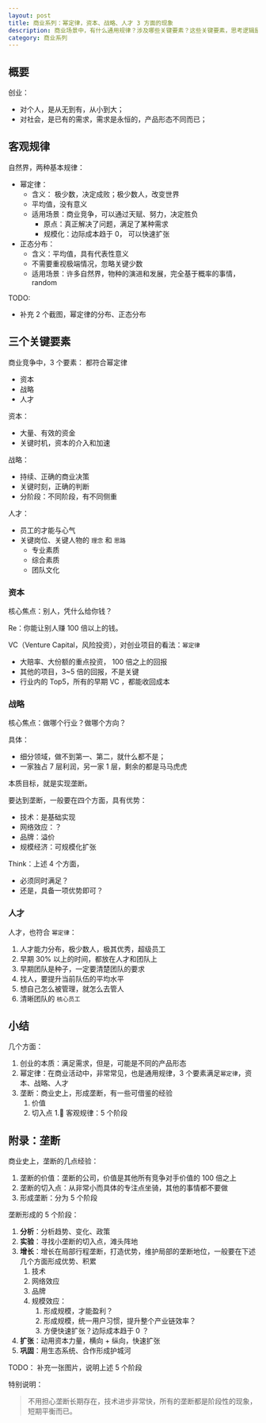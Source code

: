 ```yaml
---
layout: post
title: 商业系列：幂定律，资本、战略、人才 3 方面的现象
description: 商业场景中，有什么通用规律？涉及哪些关键要素？这些关键要素，思考逻辑是什么？
category: 商业系列
---
```


## 概要

创业：

* 对个人，是从无到有，从小到大；
* 对社会，是已有的需求，需求是永恒的，产品形态不同而已；


## 客观规律


自然界，两种基本规律：

* 幂定律：
	* 含义： 极少数，决定成败；极少数人，改变世界
	* 平均值，没有意义
	* 适用场景：商业竞争，可以通过天赋、努力，决定胜负
		* 原点：真正解决了问题，满足了某种需求
		* 规模化：边际成本趋于 0， 可以快速扩张
* 正态分布：
	* 含义：平均值，具有代表性意义
	* 不需要重视极端情况，忽略关键少数
	* 适用场景：许多自然界，物种的演进和发展，完全基于概率的事情，random

TODO:

* 补充 2 个截图，幂定律的分布、正态分布


## 三个关键要素

商业竞争中，3 个要素： 都符合幂定律

* 资本
* 战略
* 人才



资本：

* 大量、有效的资金
* 关键时机，资本的介入和加速

战略：

* 持续、正确的商业决策
* 关键时刻，正确的判断
* 分阶段：不同阶段，有不同侧重

人才：

* 员工的才能与心气
* 关键岗位、关键人物的 `理念` 和 `思路`
	* 专业素质
	* 综合素质
	* 团队文化


### 资本

核心焦点：别人，凭什么给你钱？

Re：你能让别人赚 100 倍以上的钱。


VC（Venture Capital，风险投资），对创业项目的看法：`幂定律`

* 大赔率、大份额的重点投资， 100 倍之上的回报
* 其他的项目，3~5 倍的回报，不是关键
* 行业内的 Top5，所有的早期 VC ，都能收回成本



### 战略

核心焦点：做哪个行业？做哪个方向？

具体：

* 细分领域，做不到第一、第二，就什么都不是；
* 一家独占 7 层利润，另一家 1 层，剩余的都是马马虎虎

本质目标，就是实现垄断。

要达到垄断，一般要在四个方面，具有优势：

* 技术：是基础实现
* 网络效应：？
* 品牌：溢价
* 规模经济：可规模化扩张

Think：上述 4 个方面，

* 必须同时满足？
* 还是，具备一项优势即可？

### 人才

人才，也符合 `幂定律`：

1. 人才能力分布，极少数人，极其优秀，超级员工
1. 早期 30% 以上的时间，都放在人才和团队上
1. 早期团队是种子，一定要清楚团队的要求
1. 找人，要提升当前队伍的平均水平
1. 想自己怎么被管理，就怎么去管人
1. 清晰团队的 `核心员工`

## 小结

几个方面：

1. 创业的本质：满足需求，但是，可能是不同的产品形态
1. 幂定律：在商业活动中，非常常见，也是通用规律，3 个要素满足`幂定律`，资本、战略、人才
1. 垄断：商业史上，形成垄断，有一些可借鉴的经验
	1. 价值
	1. 	切入点
	1. 	客观规律：5 个阶段


## 附录：垄断

商业史上，垄断的几点经验：

1. 垄断的价值：垄断的公司，价值是其他所有竞争对手价值的 100 倍之上
1. 垄断的切入点：从非常小而具体的专注点坐骑，其他的事情都不要做
1. 形成垄断：分为 5 个阶段

垄断形成的 5 个阶段：

1. **分析**：分析趋势、变化、政策
1. **实验**：寻找小垄断的切入点，滩头阵地
1. **增长**：增长在局部行程垄断，打造优势，维护局部的垄断地位，一般要在下述几个方面形成优势、积累
	1. 技术
	1. 网络效应
	1. 品牌
	1. 规模效应：
		1. 形成规模，才能盈利？
		1. 形成规模，统一用户习惯，提升整个产业链效率？
		1. 方便快速扩张？边际成本趋于 0 ？
1. **扩张**：动用资本力量，横向 + 纵向，快速扩张
1. **巩固**：用生态系统、合作形成护城河

TODO： 补充一张图片，说明上述 5 个阶段

特别说明：

> 不用担心垄断长期存在，技术进步非常快，所有的垄断都是阶段性的现象，短期平衡而已。




[NingG]:    http://ningg.github.com  "NingG"
